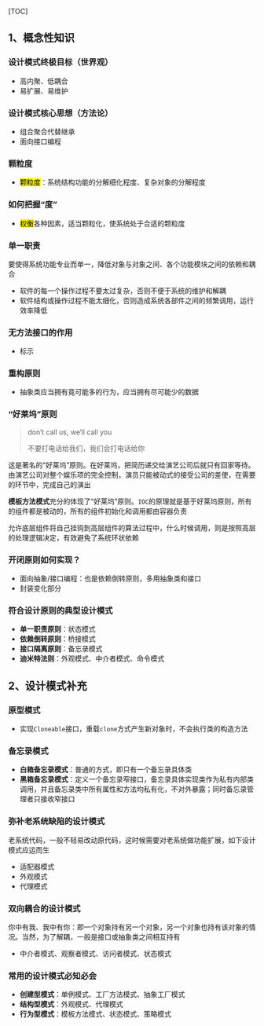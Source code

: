 [TOC]

## 1、概念性知识

### 设计模式终极目标（世界观）

- 高内聚、低耦合
- 易扩展、易维护

### 设计模式核心思想（方法论）

- 组合聚合代替继承
- 面向接口编程

### 颗粒度

- <mark>颗粒度</mark>：系统结构功能的分解细化程度、复杂对象的分解程度

### 如何把握“度”

- <mark>权衡</mark>各种因素，适当颗粒化，使系统处于合适的颗粒度

### 单一职责

要使得系统功能专业而单一，降低对象与对象之间、各个功能模块之间的依赖和耦合

- 软件的每一个操作过程不要太过复杂，否则不便于系统的维护和解耦
- 软件结构或操作过程不能太细化，否则造成系统各部件之间的频繁调用，运行效率降低

### 无方法接口的作用

- 标示

### 重构原则

- 抽象类应当拥有竟可能多的行为，应当拥有尽可能少的数据

### “好莱坞”原则

> don‘t call us, we‘ll call you
>
> 不要打电话给我们，我们会打电话给你

这是著名的“好莱坞”原则。在好莱坞，把简历递交给演艺公司后就只有回家等待。由演艺公司对整个娱乐项的完全控制，演员只能被动式的接受公司的差使，在需要的环节中，完成自己的演出

**模板方法模式**充分的体现了“好莱坞”原则。`IOC`的原理就是基于好莱坞原则，所有的组件都是被动的，所有的组件初始化和调用都由容器负责

允许底层组件将自己挂钩到高层组件的算法过程中，什么时候调用，则是按照高层的处理逻辑决定，有效避免了系统环状依赖

### 开闭原则如何实现？

- 面向抽象/接口编程：也是依赖倒转原则，多用抽象类和接口
- 封装变化部分

### 符合设计原则的典型设计模式

- **单一职责原则**：状态模式
- **依赖倒转原则**：桥接模式
- **接口隔离原则**：备忘录模式
- **迪米特法则**：外观模式、中介者模式、命令模式



## 2、设计模式补充

### 原型模式

- 实现`Cloneable`接口，重载`clone`方式产生新对象时，不会执行类的构造方法

### 备忘录模式

- **白箱备忘录模式**：普通的方式，即只有一个备忘录具体类
- **黑箱备忘录模式**：定义一个备忘录窄接口，备忘录具体实现类作为私有内部类调用，并且备忘录类中所有属性和方法均私有化，不对外暴露；同时备忘录管理者只接收窄接口

### 弥补老系统缺陷的设计模式

老系统代码，一般不轻易改动原代码，这时候需要对老系统做功能扩展，如下设计模式应运而生

- 适配器模式
- 外观模式
- 代理模式

### 双向耦合的设计模式

你中有我、我中有你：即一个对象持有另一个对象，另一个对象也持有该对象的情况。当然，为了解耦，一般是接口或抽象类之间相互持有

- 中介者模式、观察者模式、访问者模式、状态模式

### 常用的设计模式必知必会

- **创建型模式**：单例模式、工厂方法模式、抽象工厂模式
- **结构型模式**：外观模式、代理模式
- **行为型模式**：模板方法模式、状态模式、策略模式

